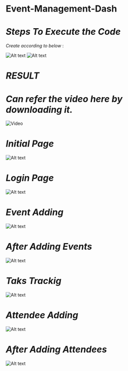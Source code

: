 # Event-Management-Dash
# *Steps To Execute the Code*
 
   
  *Create according to below* :
    
![Alt text](https://github.com/sharath816/Event-Management-Dash/blob/37374c052643cfa1f1b04fc5f89f6475960c5a19/Images/Screenshot%202024-12-23%20231112.png)
![Alt text](https://github.com/sharath816/Event-Management-Dash/blob/37374c052643cfa1f1b04fc5f89f6475960c5a19/Images/Screenshot%202024-12-23%20231210.png)

# *RESULT*
  # *Can refer the video here by downloading it.*
![Video]([https://github.com/USERNAME/REPOSITORY/raw/main/path/to/video.mp4](https://github.com/sharath816/Event-Management-Dash/blob/653b090f10290fc43fdc1f08de4c31adf7606747/Images/Screen%20Recording%202024-12-22%20223215.mp4))

# *Initial Page*
![Alt text](https://github.com/sharath816/Event-Management-Dash/blob/eb993a3b53fc1113df187e24c4b406ddb4a40709/Images/Screenshot%202024-12-22%20232433.png)

# *Login Page*
![Alt text](https://github.com/sharath816/Event-Management-Dash/blob/eb993a3b53fc1113df187e24c4b406ddb4a40709/Images/Screenshot%202024-12-22%20232501.png)

# *Event Adding*
![Alt text](https://github.com/sharath816/Event-Management-Dash/blob/eb993a3b53fc1113df187e24c4b406ddb4a40709/Images/Screenshot%202024-12-22%20232513.png)

# *After Adding Events*
![Alt text](https://github.com/sharath816/Event-Management-Dash/blob/eb993a3b53fc1113df187e24c4b406ddb4a40709/Images/Screenshot%202024-12-22%20232542.png)

# *Taks Trackig*
![Alt text](https://github.com/sharath816/Event-Management-Dash/blob/eb993a3b53fc1113df187e24c4b406ddb4a40709/Images/Screenshot%202024-12-22%20232554.png)

# *Attendee Adding*
![Alt text](https://github.com/sharath816/Event-Management-Dash/blob/1e7c9c1e7fd93666d60021eef8ba8ed90563fa9d/Images/Screenshot%202024-12-22%20233326.png)

# *After Adding Attendees*
![Alt text](https://github.com/sharath816/Event-Management-Dash/blob/1e7c9c1e7fd93666d60021eef8ba8ed90563fa9d/Images/Screenshot%202024-12-22%20233340.png)

